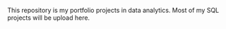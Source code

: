 This repository is my portfolio projects in data analytics.
Most of my SQL projects will be upload here.
